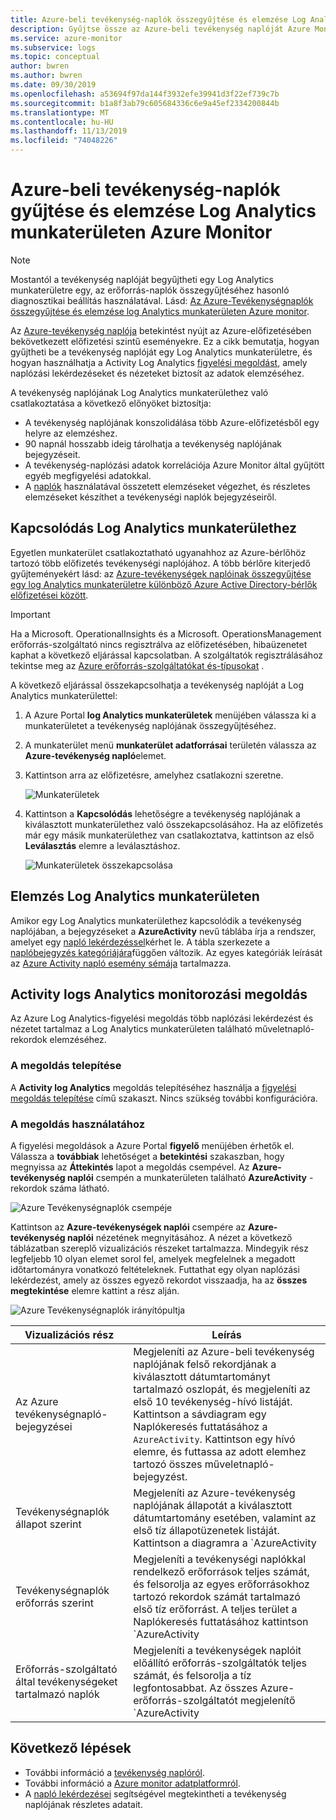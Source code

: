 ```yaml
---
title: Azure-beli tevékenység-naplók összegyűjtése és elemzése Log Analytics munkaterületen | Microsoft Docs
description: Gyűjtse össze az Azure-beli tevékenység naplóját Azure Monitor naplókban, és a figyelési megoldás használatával elemezze és keresse meg az Azure-tevékenység naplóját az összes Azure-előfizetésében.
ms.service: azure-monitor
ms.subservice: logs
ms.topic: conceptual
author: bwren
ms.author: bwren
ms.date: 09/30/2019
ms.openlocfilehash: a53694f97da144f3932efe39941d3f22ef739c7b
ms.sourcegitcommit: b1a8f3ab79c605684336c6e9a45ef2334200844b
ms.translationtype: MT
ms.contentlocale: hu-HU
ms.lasthandoff: 11/13/2019
ms.locfileid: "74048226"
---
```

# <a name="collect-and-analyze-azure-activity-logs-in-log-analytics-workspace-in-azure-monitor"></a>Azure-beli tevékenység-naplók gyűjtése és elemzése Log Analytics munkaterületen Azure Monitor

> [!NOTE]
> Mostantól a tevékenység naplóját begyűjtheti egy Log Analytics munkaterületre egy, az erőforrás-naplók összegyűjtéséhez hasonló diagnosztikai beállítás használatával. Lásd: [Az Azure-Tevékenységnaplók összegyűjtése és elemzése log Analytics munkaterületen Azure monitor](activity-log-collect.md).

Az [Azure-tevékenység naplója](activity-logs-overview.md) betekintést nyújt az Azure-előfizetésében bekövetkezett előfizetési szintű eseményekre. Ez a cikk bemutatja, hogyan gyűjtheti be a tevékenység naplóját egy Log Analytics munkaterületre, és hogyan használhatja a Activity Log Analytics [figyelési megoldást](../insights/solutions.md), amely naplózási lekérdezéseket és nézeteket biztosít az adatok elemzéséhez. 

A tevékenység naplójának Log Analytics munkaterülethez való csatlakoztatása a következő előnyöket biztosítja:

- A tevékenység naplójának konszolidálása több Azure-előfizetésből egy helyre az elemzéshez.
- 90 napnál hosszabb ideig tárolhatja a tevékenység naplójának bejegyzéseit.
- A tevékenység-naplózási adatok korrelációja Azure Monitor által gyűjtött egyéb megfigyelési adatokkal.
- A [naplók](../log-query/log-query-overview.md) használatával összetett elemzéseket végezhet, és részletes elemzéseket készíthet a tevékenységi naplók bejegyzéseiről.

## <a name="connect-to-log-analytics-workspace"></a>Kapcsolódás Log Analytics munkaterülethez
Egyetlen munkaterület csatlakoztatható ugyanahhoz az Azure-bérlőhöz tartozó több előfizetés tevékenységi naplójához. A több bérlőre kiterjedő gyűjteményekért lásd: az [Azure-tevékenységek naplóinak összegyűjtése egy log Analytics munkaterületre különböző Azure Active Directory-bérlők előfizetései között](activity-log-collect-tenants.md).

> [!IMPORTANT]
> Ha a Microsoft. OperationalInsights és a Microsoft. OperationsManagement erőforrás-szolgáltató nincs regisztrálva az előfizetésében, hibaüzenetet kaphat a következő eljárással kapcsolatban. A szolgáltatók regisztrálásához tekintse meg az [Azure erőforrás-szolgáltatókat és-típusokat](../../azure-resource-manager/resource-manager-supported-services.md) .

A következő eljárással összekapcsolhatja a tevékenység naplóját a Log Analytics munkaterülettel:

1. A Azure Portal **log Analytics munkaterületek** menüjében válassza ki a munkaterületet a tevékenység naplójának összegyűjtéséhez.
1. A munkaterület menü **munkaterület adatforrásai** területén válassza az **Azure-tevékenység napló**elemet.
1. Kattintson arra az előfizetésre, amelyhez csatlakozni szeretne.

    ![Munkaterületek](media/activity-log-export/workspaces.png)

1. Kattintson a **Kapcsolódás** lehetőségre a tevékenység naplójának a kiválasztott munkaterülethez való összekapcsolásához. Ha az előfizetés már egy másik munkaterülethez van csatlakoztatva, kattintson az első **Leválasztás** elemre a leválasztáshoz.

    ![Munkaterületek összekapcsolása](media/activity-log-export/connect-workspace.png)

## <a name="analyze-in-log-analytics-workspace"></a>Elemzés Log Analytics munkaterületen
Amikor egy Log Analytics munkaterülethez kapcsolódik a tevékenység naplójában, a bejegyzéseket a **AzureActivity** nevű táblába írja a rendszer, amelyet egy [napló lekérdezéssel](../log-query/log-query-overview.md)kérhet le. A tábla szerkezete a [naplóbejegyzés kategóriájára](activity-logs-overview.md#categories-in-the-activity-log)függően változik. Az egyes kategóriák leírását az [Azure Activity napló esemény sémája](activity-log-schema.md) tartalmazza.

## <a name="activity-logs-analytics-monitoring-solution"></a>Activity logs Analytics monitorozási megoldás
Az Azure Log Analytics-figyelési megoldás több naplózási lekérdezést és nézetet tartalmaz a Log Analytics munkaterületen található műveletnapló-rekordok elemzéséhez.

### <a name="install-the-solution"></a>A megoldás telepítése
A **Activity log Analytics** megoldás telepítéséhez használja a [figyelési megoldás telepítése](../insights/solutions.md#install-a-monitoring-solution) című szakaszt. Nincs szükség további konfigurációra.

### <a name="use-the-solution"></a>A megoldás használatához
A figyelési megoldások a Azure Portal **figyelő** menüjében érhetők el. Válassza a **továbbiak** lehetőséget a **betekintési** szakaszban, hogy megnyissa az **Áttekintés** lapot a megoldás csempével. Az **Azure-tevékenység naplói** csempén a munkaterületen található **AzureActivity** -rekordok száma látható.

![Azure Tevékenységnaplók csempéje](media/collect-activity-logs/azure-activity-logs-tile.png)


Kattintson az **Azure-tevékenységek naplói** csempére az **Azure-tevékenység naplói** nézetének megnyitásához. A nézet a következő táblázatban szereplő vizualizációs részeket tartalmazza. Mindegyik rész legfeljebb 10 olyan elemet sorol fel, amelyek megfelelnek a megadott időtartományra vonatkozó feltételeknek. Futtathat egy olyan naplózási lekérdezést, amely az összes egyező rekordot visszaadja, ha az **összes megtekintése** elemre kattint a rész alján.

![Azure Tevékenységnaplók irányítópultja](media/collect-activity-logs/activity-log-dash.png)

| Vizualizációs rész | Leírás |
| --- | --- |
| Az Azure tevékenységnapló-bejegyzései | Megjeleníti az Azure-beli tevékenység naplójának felső rekordjának a kiválasztott dátumtartományt tartalmazó oszlopát, és megjeleníti az első 10 tevékenység-hívó listáját. Kattintson a sávdiagram egy Naplókeresés futtatásához a `AzureActivity`. Kattintson egy hívó elemre, és futtassa az adott elemhez tartozó összes műveletnapló-bejegyzést. |
| Tevékenységnaplók állapot szerint | Megjeleníti az Azure-tevékenység naplójának állapotát a kiválasztott dátumtartomány esetében, valamint az első tíz állapotüzenetek listáját. Kattintson a diagramra a `AzureActivity | summarize AggregatedValue = count() by ActivityStatus`naplózási lekérdezésének futtatásához. Kattintson egy állapot elemre az adott állapotjelző rekord összes tevékenységi naplójára vonatkozó naplóbeli keresés futtatásához. |
| Tevékenységnaplók erőforrás szerint | Megjeleníti a tevékenységi naplókkal rendelkező erőforrások teljes számát, és felsorolja az egyes erőforrásokhoz tartozó rekordok számát tartalmazó első tíz erőforrást. A teljes terület a Naplókeresés futtatásához kattintson `AzureActivity | summarize AggregatedValue = count() by Resource`, amely jelzi, hogy az összes Azure-erőforrások rendelkezésre a megoldáshoz. Kattintson egy erőforrásra az adott erőforráshoz tartozó összes tevékenységi rekord visszaadására szolgáló naplózási lekérdezés futtatásához. |
| Erőforrás-szolgáltató által tevékenységeket tartalmazó naplók | Megjeleníti a tevékenységek naplóit előállító erőforrás-szolgáltatók teljes számát, és felsorolja a tíz legfontosabbat. Az összes Azure-erőforrás-szolgáltatót megjelenítő `AzureActivity | summarize AggregatedValue = count() by ResourceProvider`hoz tartozó napló lekérdezésének futtatásához kattintson a teljes területen. Kattintson egy erőforrás-szolgáltatóra egy olyan log-lekérdezés futtatásához, amely a szolgáltató összes tevékenységi rekordját visszaadja. |

## <a name="next-steps"></a>Következő lépések

- További információ a [tevékenység naplóról](activity-logs-overview.md).
- További információ a [Azure monitor adatplatformról](data-platform.md).
- A [napló lekérdezései](../log-query/log-query-overview.md) segítségével megtekintheti a tevékenység naplójának részletes adatait.
